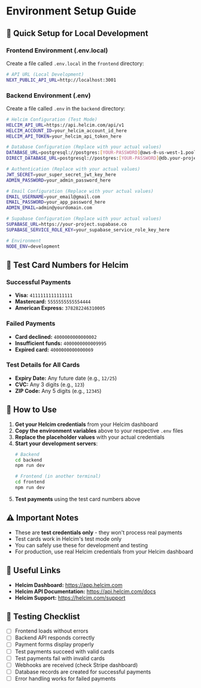 # Environment Setup Guide

## 🔧 Quick Setup for Local Development

### Frontend Environment (.env.local)

Create a file called `.env.local` in the `frontend` directory:

```bash
# API URL (Local Development)
NEXT_PUBLIC_API_URL=http://localhost:3001
```

### Backend Environment (.env)

Create a file called `.env` in the `backend` directory:

```bash
# Helcim Configuration (Test Mode)
HELCIM_API_URL=https://api.helcim.com/api/v1
HELCIM_ACCOUNT_ID=your_helcim_account_id_here
HELCIM_API_TOKEN=your_helcim_api_token_here

# Database Configuration (Replace with your actual values)
DATABASE_URL=postgresql://postgres:[YOUR-PASSWORD]@aws-0-us-west-1.pooler.supabase.com:6543/postgres
DIRECT_DATABASE_URL=postgresql://postgres:[YOUR-PASSWORD]@db.your-project.supabase.co:5432/postgres

# Authentication (Replace with your actual values)
JWT_SECRET=your_super_secret_jwt_key_here
ADMIN_PASSWORD=your_admin_password_here

# Email Configuration (Replace with your actual values)
EMAIL_USERNAME=your_email@gmail.com
EMAIL_PASSWORD=your_app_password_here
ADMIN_EMAIL=admin@yourdomain.com

# Supabase Configuration (Replace with your actual values)
SUPABASE_URL=https://your-project.supabase.co
SUPABASE_SERVICE_ROLE_KEY=your_supabase_service_role_key_here

# Environment
NODE_ENV=development
```

## 🧪 Test Card Numbers for Helcim

### Successful Payments
- **Visa:** `4111111111111111`
- **Mastercard:** `5555555555554444`
- **American Express:** `378282246310005`

### Failed Payments
- **Card declined:** `4000000000000002`
- **Insufficient funds:** `4000000000009995`
- **Expired card:** `4000000000000069`

### Test Details for All Cards
- **Expiry Date:** Any future date (e.g., `12/25`)
- **CVC:** Any 3 digits (e.g., `123`)
- **ZIP Code:** Any 5 digits (e.g., `12345`)

## 🚀 How to Use

1. **Get your Helcim credentials** from your Helcim dashboard
2. **Copy the environment variables** above to your respective `.env` files
3. **Replace the placeholder values** with your actual credentials
4. **Start your development servers**:
   ```bash
   # Backend
   cd backend
   npm run dev
   
   # Frontend (in another terminal)
   cd frontend
   npm run dev
   ```
5. **Test payments** using the test card numbers above

## ⚠️ Important Notes

- These are **test credentials only** - they won't process real payments
- Test cards work in Helcim's test mode only
- You can safely use these for development and testing
- For production, use real Helcim credentials from your Helcim dashboard

## 🔗 Useful Links

- **Helcim Dashboard:** https://app.helcim.com
- **Helcim API Documentation:** https://api.helcim.com/docs
- **Helcim Support:** https://helcim.com/support

## 📝 Testing Checklist

- [ ] Frontend loads without errors
- [ ] Backend API responds correctly
- [ ] Payment forms display properly
- [ ] Test payments succeed with valid cards
- [ ] Test payments fail with invalid cards
- [ ] Webhooks are received (check Stripe dashboard)
- [ ] Database records are created for successful payments
- [ ] Error handling works for failed payments 